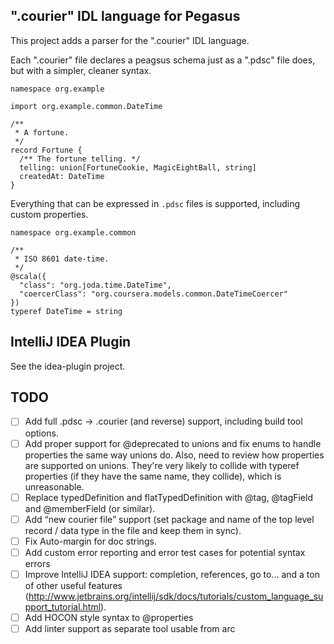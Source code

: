 ".courier" IDL language for Pegasus
-----------------------------------

This project adds a parser for the ".courier" IDL language.

Each ".courier" file declares a peagsus schema just as a ".pdsc" file does, but with a simpler, cleaner
syntax.

```
namespace org.example

import org.example.common.DateTime

/**
 * A fortune.
 */
record Fortune {
  /** The fortune telling. */
  telling: union[FortuneCookie, MagicEightBall, string]
  createdAt: DateTime
}
```

Everything that can be expressed in `.pdsc` files is supported, including custom properties.

```
namespace org.example.common

/**
 * ISO 8601 date-time.
 */
@scala({
  "class": "org.joda.time.DateTime",
  "coercerClass": "org.coursera.models.common.DateTimeCoercer"
})
typeref DateTime = string
```

IntelliJ IDEA Plugin
--------------------

See the idea-plugin project.

TODO
----
* [ ] Add full .pdsc -> .courier (and reverse) support, including build tool options.
* [ ] Add proper support for @deprecated to unions and fix enums to handle properties the same way unions do.
      Also, need to review how properties are supported on unions.  They're very likely to collide with
      typeref properties (if they have the same name, they collide), which is unreasonable.
* [ ] Replace typedDefinition and flatTypedDefinition with @tag, @tagField and @memberField (or similar).
* [ ] Add “new courier file” support (set package and name of the top level record / data type in
      the file and keep them in sync).
* [ ] Fix Auto-margin for doc strings.
* [ ] Add custom error reporting and error test cases for potential syntax errors
* [ ] Improve IntelliJ IDEA support: completion, references, go to... and a ton of other useful features
      (http://www.jetbrains.org/intellij/sdk/docs/tutorials/custom_language_support_tutorial.html).
* [ ] Add HOCON style syntax to @properties
* [ ] Add linter support as separate tool usable from arc
